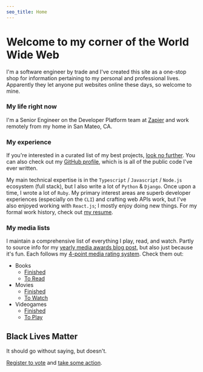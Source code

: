 ```yaml
---
seo_title: Home
---
```


# Welcome to my corner of the World Wide Web

I'm a software engineer by trade and I've created this site as a one-stop shop for information pertaining to my personal and professional lives. Apparently they let anyone put websites online these days, so welcome to mine.

### My life right now

I'm a Senior Engineer on the Developer Platform team at [Zapier](https://zapier.com) and work remotely from my home in San Mateo, CA.

### My experience

If you're interested in a curated list of my best projects, [look no further](/projects). You can also check out my [GitHub profile](https://github.com/xavdid), which is is all of the public code I've ever written.

My main technical expertise is in the `Typescript` / `Javascript` / `Node.js` ecosystem (full stack), but I also write a lot of `Python` & `Django`. Once upon a time, I wrote a lot of `Ruby`. My primary interest areas are superb developer experiences (especially on the `CLI`) and crafting web APIs work, but I've also enjoyed working with `React.js`; I mostly enjoy doing new things. For my formal work history, check out [my resume](/resume).

### My media lists

I maintain a comprehensive list of everything I play, read, and watch. Partly to source info for my [yearly media awards blog post](/blog/post/my-favorite-media-of-the-year-2019-edition/), but also just because it's fun. Each follows my [4-point media rating system](/blog/post/on-the-rating-of-media/). Check them out:

- Books
  - [Finished](https://airtable.com/shr4iBau1Ewwu5kxB)
  - [To Read](https://airtable.com/shrzRTbsZiBhVeugG)
- Movies
  - [Finished](https://airtable.com/shrvzcS9igOXIJwPb)
  - [To Watch](https://airtable.com/shrqygVZ287Gh2Y09)
- Videogames
  - [Finished](https://airtable.com/shrJvjcnh0psf3ha6)
  - [To Play](https://airtable.com/shrULan0u3rkmaniG)

## Black Lives Matter

It should go without saying, but doesn't.

[Register to vote](https://www.vote.org/) and [take some action](https://blacklivesmatters.carrd.co/).
